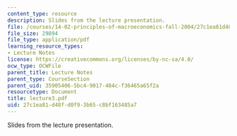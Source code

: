 ```yaml
---
content_type: resource
description: Slides from the lecture presentation.
file: /courses/14-02-principles-of-macroeconomics-fall-2004/27c1ea81d48fd0f93b65c8bf163485a7_lecture3.pdf
file_size: 29894
file_type: application/pdf
learning_resource_types:
- Lecture Notes
license: https://creativecommons.org/licenses/by-nc-sa/4.0/
ocw_type: OCWFile
parent_title: Lecture Notes
parent_type: CourseSection
parent_uid: 35905406-5bc4-9017-484c-f36465a65f2a
resourcetype: Document
title: lecture3.pdf
uid: 27c1ea81-d48f-d0f9-3b65-c8bf163485a7
---
```

Slides from the lecture presentation.